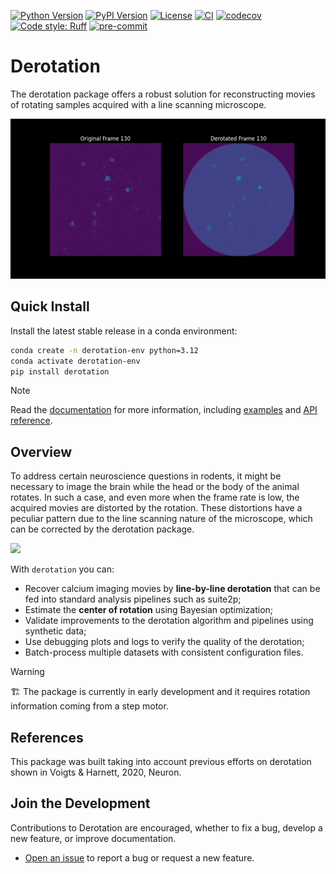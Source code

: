 [![Python Version](https://img.shields.io/pypi/pyversions/derotation.svg)](https://pypi.org/project/derotation)
[![PyPI Version](https://img.shields.io/pypi/v/derotation.svg)](https://pypi.org/project/derotation)
[![License](https://img.shields.io/badge/License-BSD_3--Clause-orange.svg)](https://opensource.org/licenses/BSD-3-Clause)
[![CI](https://img.shields.io/github/actions/workflow/status/neuroinformatics-unit/derotation/test_and_deploy.yml?label=CI)](https://github.com/neuroinformatics-unit/derotation/actions)
[![codecov](https://codecov.io/gh/neuroinformatics-unit/derotation/branch/main/graph/badge.svg?token=P8CCH3TI8K)](https://codecov.io/gh/neuroinformatics-unit/derotation)
[![Code style: Ruff](https://img.shields.io/endpoint?url=https://raw.githubusercontent.com/astral-sh/ruff/main/assets/badge/format.json)](https://github.com/astral-sh/ruff)
[![pre-commit](https://img.shields.io/badge/pre--commit-enabled-brightgreen?logo=pre-commit&logoColor=white)](https://github.com/pre-commit/pre-commit)

# Derotation

The derotation package offers a robust solution for reconstructing movies of rotating samples acquired with a line scanning microscope.

![](docs/source/_static/dark_derotation.gif)

## Quick Install

Install the latest stable release in a conda environment:
```bash
conda create -n derotation-env python=3.12
conda activate derotation-env
pip install derotation
```

> [!Note]
> Read the [documentation](https://derotation.neuroinformatics.dev) for more information, including [examples](https://derotation.neuroinformatics.dev/examples/index.html) and [API reference](https://derotation.neuroinformatics.dev/api_index.html).

## Overview
To address certain neuroscience questions in rodents, it might be necessary to image the brain while the head or the body of the animal rotates. In such a case, and even more when the frame rate is low, the acquired movies are distorted by the rotation. These distortions have a peculiar pattern due to the line scanning nature of the microscope, which can be corrected by the derotation package.

![](docs/source/static/derotation_index.png)

With `derotation` you can:
- Recover calcium imaging movies by **line-by-line derotation** that can be fed into standard analysis pipelines such as suite2p;
- Estimate the **center of rotation** using Bayesian optimization;
- Validate improvements to the derotation algorithm and pipelines using synthetic data;
- Use debugging plots and logs to verify the quality of the derotation;
- Batch-process multiple datasets with consistent configuration files.

> [!Warning]
> 🏗️ The package is currently in early development and it requires rotation information coming from a step motor.


## References
This package was built taking into account previous efforts on derotation shown in Voigts & Harnett, 2020, Neuron.


## Join the Development

Contributions to Derotation are encouraged, whether to fix a bug, develop a new feature, or improve documentation.

- [Open an issue](https://github.com/neuroinformatics-unit/derotation/issues) to report a bug or request a new feature.
